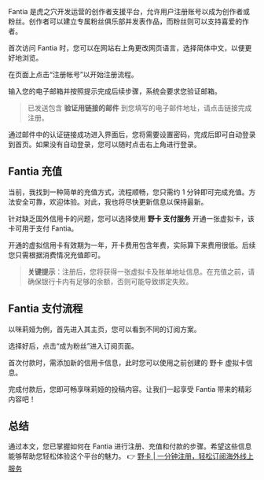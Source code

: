 Fantia 是虎之穴开发运营的创作者支援平台，允许用户注册账号以成为创作者或粉丝。创作者可以建立专属粉丝俱乐部并发表作品，而粉丝则可以支持喜爱的作者。

首次访问 Fantia 时，您可以在网站右上角更改网页语言，选择简体中文，以便更好地浏览。

在页面上点击“注册帐号”以开始注册流程。

输入您的电子邮箱并按照提示完成后续步骤，系统会要求您验证邮箱。

> 已发送包含 **验证用链接的邮件** 到您填写的电子邮件地址，请点击链接完成注册。

通过邮件中的认证链接成功进入界面后，您将需要设置密码，完成后即可自动登录到首页。如果没有自动登录，您可以随时点击右上角进行登录。

## Fantia 充值

当前，我找到一种简单的充值方式，流程顺畅，您只需约 1 分钟即可完成充值。方法安全可靠，欢迎体验。对此，我也将尽快更新信息以保持最新。

针对缺乏国外信用卡的问题，您可以选择使用 **野卡 支付服务** 开通一张虚拟卡，该卡可用于支付 Fantia。

开通的虚拟信用卡有效期为一年，开卡费用包含年费，实际算下来费用很低。后续您只需根据消费情况充值即可。

> **关键提示**：注册后，您将获得一张虚拟卡及账单地址信息。在充值之前，请确保银行卡内有足够的余额，否则可能导致绑定失败。

## Fantia 支付流程

以咪莉娅为例，首先进入其主页，您可以看到不同的订阅方案。

选择好后，点击“成为粉丝”进入订阅页面。

首次付款时，需添加新的信用卡信息，此时您可以使用之前创建的 野卡 虚拟卡信息。

完成付款后，您即可畅享咪莉娅的投稿内容。让我们一起享受 Fantia 带来的精彩内容吧！

## 总结

通过本文，您已掌握如何在 Fantia 进行注册、充值和付款的步骤。希望这些信息能够帮助您轻松体验这个平台的魅力。
👉 [野卡 | 一分钟注册，轻松订阅海外线上服务](https://bit.ly/bewildcard)